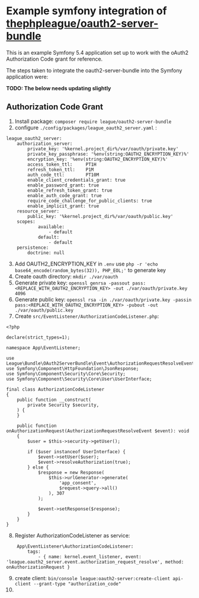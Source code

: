 
# Example symfony integration of [thephpleague/oauth2-server-bundle](https://github.com/thephpleague/oauth2-server-bundle) 

This is an example Symfony 5.4 application set up to work with the oAuth2 Authorization Code grant for reference.

The steps taken to integrate the oauth2-server-bundle into the Symfony application were:

**TODO: The below needs updating slightly**

## Authorization Code Grant


1. Install package: `composer require league/oauth2-server-bundle`
2. configure `./config/packages/league_oauth2_server.yaml` :

```
league_oauth2_server:
    authorization_server:
        private_key: '%kernel.project_dir%/var/oauth/private.key'
        private_key_passphrase: '%env(string:OAUTH2_ENCRYPTION_KEY)%'
        encryption_key: '%env(string:OAUTH2_ENCRYPTION_KEY)%'
        access_token_ttl:     PT1H
        refresh_token_ttl:    P1M
        auth_code_ttl:        PT10M
        enable_client_credentials_grant: true
        enable_password_grant: true
        enable_refresh_token_grant: true
        enable_auth_code_grant: true
        require_code_challenge_for_public_clients: true
        enable_implicit_grant: true
    resource_server:
        public_key: '%kernel.project_dir%/var/oauth/public.key'
    scopes:
            available:
                - default
            default:
                - default
    persistence:
        doctrine: null
```

3. Add OAUTH2_ENCRYPTION_KEY in `.env` use `php -r 'echo base64_encode(random_bytes(32)), PHP_EOL;'` to generate key
4. Create oauth directory: `mkdir ./var/oauth`
5. Generate private key: `openssl genrsa -passout pass:<REPLACE_WITH_OAUTH2_ENCRYPTION_KEY> -out ./var/oauth/private.key 4096`
6. Generate public key: `openssl rsa -in ./var/oauth/private.key -passin pass:<REPLACE_WITH_OAUTH2_ENCRYPTION_KEY> -pubout -out ./var/oauth/public.key`
7. Create `src/EventListener/AuthorizationCodeListener.php`:

```
<?php

declare(strict_types=1);

namespace App\EventListener;

use League\Bundle\OAuth2ServerBundle\Event\AuthorizationRequestResolveEvent;
use Symfony\Component\HttpFoundation\JsonResponse;
use Symfony\Component\Security\Core\Security;
use Symfony\Component\Security\Core\User\UserInterface;

final class AuthorizationCodeListener
{
    public function __construct(
        private Security $security,
    ) {
    }

    public function onAuthorizationRequest(AuthorizationRequestResolveEvent $event): void
    {
        $user = $this->security->getUser();

        if ($user instanceof UserInterface) {
            $event->setUser($user);
            $event->resolveAuthorization(true);
        } else {
            $response = new Response(
                $this->urlGenerator->generate(
                    'app_consent',
                    $request->query->all()
                ), 307
            );

            $event->setResponse($response);
        }
    }
}
```

8. Register AuthorizationCodeListener as service: 

```
    App\EventListener\AuthorizationCodeListener:
        tags:
            - { name: kernel.event_listener, event: 'league.oauth2_server.event.authorization_request_resolve', method: onAuthorizationRequest }
```

9. create client: `bin/console league:oauth2-server:create-client api-client --grant-type "authorization_code"`
10. 
